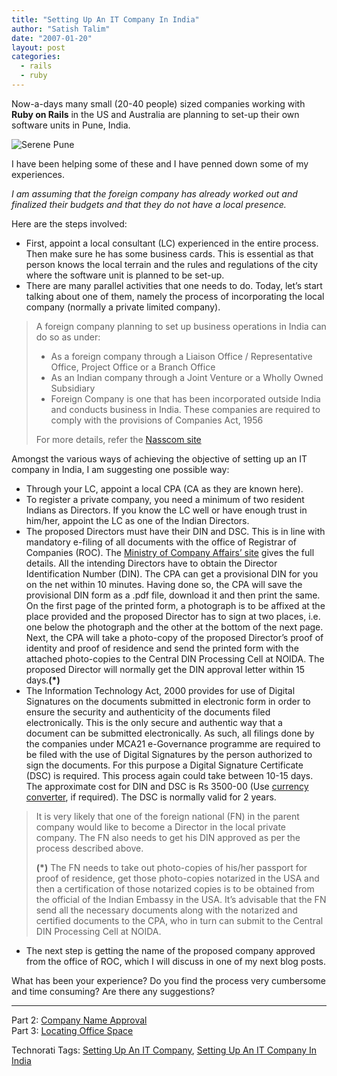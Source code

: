 ```yaml
---
title: "Setting Up An IT Company In India"
author: "Satish Talim"
date: "2007-01-20"
layout: post
categories:
  - rails
  - ruby
---
```

Now-a-days many small (20-40 people) sized companies working with **Ruby
on Rails** in the US and Australia are planning to set-up their own
software units in Pune, India.<!--more-->

![Serene
Pune](http://rubylearning.com/images/mulshi.jpg "Serene Pune, India")

I have been helping some of these and I have penned down some of my
experiences.

*I am assuming that the foreign company has already worked out and
finalized their budgets and that they do not have a local presence.*

Here are the steps involved:

-   First, appoint a local consultant (LC) experienced in the entire
    process. Then make sure he has some business cards. This is
    essential as that person knows the local terrain and the rules and
    regulations of the city where the software unit is planned to be
    set-up.
-   There are many parallel activities that one needs to do. Today,
    let’s start talking about one of them, namely the process of
    incorporating the local company (normally a private limited
    company).

> A foreign company planning to set up business operations in India can
> do so as under:
>
> -   As a foreign company through a Liaison Office / Representative
>     Office, Project Office or a Branch Office
> -   As an Indian company through a Joint Venture or a Wholly Owned
>     Subsidiary
> -   Foreign Company is one that has been incorporated outside India
>     and conducts business in India. These companies are required to
>     comply with the provisions of Companies Act, 1956
>
> For more details, refer the [Nasscom
> site](http://www.nasscom.in/Nasscom/templates/NormalPage.aspx?id=6216)

Amongst the various ways of achieving the objective of setting up an IT
company in India, I am suggesting one possible way:

-   Through your LC, appoint a local CPA (CA as they are known here).
-   To register a private company, you need a minimum of two resident
    Indians as Directors. If you know the LC well or have enough trust
    in him/her, appoint the LC as one of the Indian Directors.
-   The proposed Directors must have their DIN and DSC. This is in line
    with mandatory e-filing of all documents with the office of
    Registrar of Companies (ROC). The [Ministry of Company Affairs’
    site](http://www.mca.gov.in/) gives the full details. All the
    intending Directors have to obtain the Director Identification
    Number (DIN). The CPA can get a provisional DIN for you on the net
    within 10 minutes. Having done so, the CPA will save the provisional
    DIN form as a .pdf file, download it and then print the same. On the
    first page of the printed form, a photograph is to be affixed at the
    place provided and the proposed Director has to sign at two places,
    i.e. one below the photograph and the other at the bottom of the
    next page. Next, the CPA will take a photo-copy of the proposed
    Director’s proof of identity and proof of residence and send the
    printed form with the attached photo-copies to the Central DIN
    Processing Cell at NOIDA. The proposed Director will normally get
    the DIN approval letter within 15 days.**(\*)**
-   The Information Technology Act, 2000 provides for use of Digital
    Signatures on the documents submitted in electronic form in order to
    ensure the security and authenticity of the documents filed
    electronically. This is the only secure and authentic way that a
    document can be submitted electronically. As such, all filings done
    by the companies under MCA21 e-Governance programme are required to
    be filed with the use of Digital Signatures by the person authorized
    to sign the documents. For this purpose a Digital Signature
    Certificate (DSC) is required. This process again could take between
    10-15 days. The approximate cost for DIN and DSC is Rs 3500-00 (Use
    [currency converter](http://www.xe.com/ucc/), if required). The DSC
    is normally valid for 2 years.

> It is very likely that one of the foreign national (FN) in the parent
> company would like to become a Director in the local private company.
> The FN also needs to get his DIN approved as per the process described
> above.
>
> **(\*)** The FN needs to take out photo-copies of his/her passport for
> proof of residence, get those photo-copies notarized in the USA and
> then a certification of those notarized copies is to be obtained from
> the official of the Indian Embassy in the USA. It’s advisable that the
> FN send all the necessary documents along with the notarized and
> certified documents to the CPA, who in turn can submit to the Central
> DIN Processing Cell at NOIDA.

-   The next step is getting the name of the proposed company approved
    from the office of ROC, which I will discuss in one of my next blog
    posts.

What has been your experience? Do you find the process very cumbersome
and time consuming? Are there any suggestions?

* * * * *

Part 2: [Company Name
Approval](http://rubylearning.com/blog/2007/01/26/company-name-approval/)\
Part 3: [Locating Office
Space](http://rubylearning.com/blog/2007/01/26/locating-office-space/)


Technorati Tags: [Setting Up An IT
Company](http://technorati.com/tag/Setting+Up+An+IT+Company), [Setting
Up An IT Company In
India](http://technorati.com/tag/Setting+Up+An+IT+Company+In+India)
